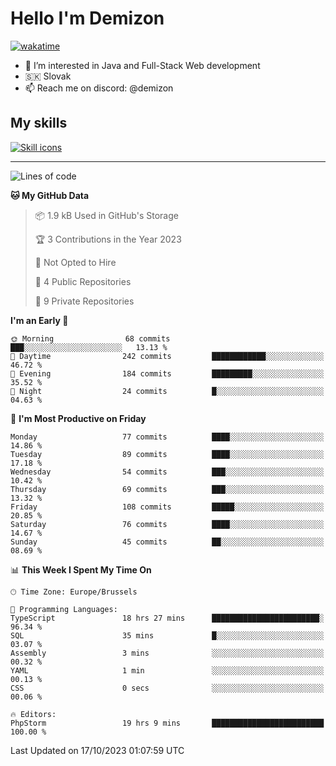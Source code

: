 # Hello I'm Demizon
[![wakatime](https://wakatime.com/badge/user/6ad1949f-d6d7-44f9-9eee-c35e54cc499b.svg)](https://wakatime.com/@6ad1949f-d6d7-44f9-9eee-c35e54cc499b)
- 👀 I’m interested in Java and Full-Stack Web development
- 🇸🇰 Slovak
- 📫 Reach me on discord: @demizon

## My skills
[![Skill icons](https://skillicons.dev/icons?i=java,js,ts,html,css,react,nextjs,tailwind,supabase,py,git,docker,linux,mysql,postgres,mongo&theme=dark)](https://github.com/Demizon3433)

---

<!--START_SECTION:waka-->
![Lines of code](https://img.shields.io/badge/From%20Hello%20World%20I%27ve%20Written-103.1%20thousand%20lines%20of%20code-blue)

**🐱 My GitHub Data** 

> 📦 1.9 kB Used in GitHub's Storage 
 > 
> 🏆 3 Contributions in the Year 2023
 > 
> 🚫 Not Opted to Hire
 > 
> 📜 4 Public Repositories 
 > 
> 🔑 9 Private Repositories 
 > 
**I'm an Early 🐤** 

```text
🌞 Morning                68 commits          ███░░░░░░░░░░░░░░░░░░░░░░   13.13 % 
🌆 Daytime                242 commits         ████████████░░░░░░░░░░░░░   46.72 % 
🌃 Evening                184 commits         █████████░░░░░░░░░░░░░░░░   35.52 % 
🌙 Night                  24 commits          █░░░░░░░░░░░░░░░░░░░░░░░░   04.63 % 
```
📅 **I'm Most Productive on Friday** 

```text
Monday                   77 commits          ████░░░░░░░░░░░░░░░░░░░░░   14.86 % 
Tuesday                  89 commits          ████░░░░░░░░░░░░░░░░░░░░░   17.18 % 
Wednesday                54 commits          ███░░░░░░░░░░░░░░░░░░░░░░   10.42 % 
Thursday                 69 commits          ███░░░░░░░░░░░░░░░░░░░░░░   13.32 % 
Friday                   108 commits         █████░░░░░░░░░░░░░░░░░░░░   20.85 % 
Saturday                 76 commits          ████░░░░░░░░░░░░░░░░░░░░░   14.67 % 
Sunday                   45 commits          ██░░░░░░░░░░░░░░░░░░░░░░░   08.69 % 
```


📊 **This Week I Spent My Time On** 

```text
🕑︎ Time Zone: Europe/Brussels

💬 Programming Languages: 
TypeScript               18 hrs 27 mins      ████████████████████████░   96.34 % 
SQL                      35 mins             █░░░░░░░░░░░░░░░░░░░░░░░░   03.07 % 
Assembly                 3 mins              ░░░░░░░░░░░░░░░░░░░░░░░░░   00.32 % 
YAML                     1 min               ░░░░░░░░░░░░░░░░░░░░░░░░░   00.13 % 
CSS                      0 secs              ░░░░░░░░░░░░░░░░░░░░░░░░░   00.06 % 

🔥 Editors: 
PhpStorm                 19 hrs 9 mins       █████████████████████████   100.00 % 
```


 Last Updated on 17/10/2023 01:07:59 UTC
<!--END_SECTION:waka-->
